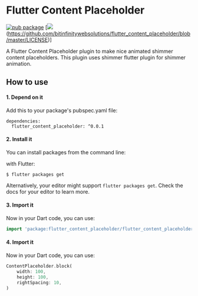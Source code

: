 # Flutter Content Placeholder

[![pub package](https://img.shields.io/pub/v/shimmer.svg)](https://pub.dartlang.org/packages/shimmer) [![](https://img.shields.io/badge/license-MIT-green)(https://github.com/bitinfinitywebsolutions/flutter_content_placeholder/blob/master/LICENSE)]

A Flutter Content Placeholder plugin to make nice animated shimmer content placeholders. This plugin uses shimmer flutter plugin for shimmer animation.

## How to use
#### 1. Depend on it
Add this to your package's pubspec.yaml file:
```
dependencies:
  flutter_content_placeholder: ^0.0.1
```

#### 2. Install it
You can install packages from the command line:

with Flutter:
```
$ flutter packages get
```

Alternatively, your editor might support `flutter packages get`. Check the docs for your editor to learn more.

#### 3. Import it
Now in your Dart code, you can use:
```dart
import 'package:flutter_content_placeholder/flutter_content_placeholder.dart';
```


#### 4. Import it
Now in your Dart code, you can use:
```dart
ContentPlaceholder.block(
    width: 100,
    height: 100,
    rightSpacing: 10,
)
```